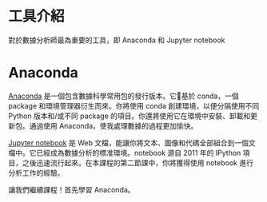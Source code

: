 # 工具介紹

對於數據分析師最為重要的工具，即 Anaconda 和 Jupyter notebook



# Anaconda

[Anaconda](https://anaconda.org/) 是一個包含數據科學常用包的發行版本。它基於 conda，一個 package 和環境管理器衍生而來。你將使用 conda 創建環境，以便分隔使用不同 Python 版本和/或不同 package 的項目。你還將使用它在環境中安裝、卸載和更新包。通過使用 Anaconda，使我處理數據的過程更加愉快。



[Jupyter notebook](http://jupyter.org/) 是 Web 文檔，能讓你將文本、圖像和代碼全部組合到一個文檔中。它已經成為數據分析的標准環境。notebook 源自 2011 年的 IPython 項目，之後迅速流行起來。在本課程的第二節課中，你將獲得使用 notebook 進行分析工作的經驗。

讓我們繼續課程！首先學習 Anaconda。



